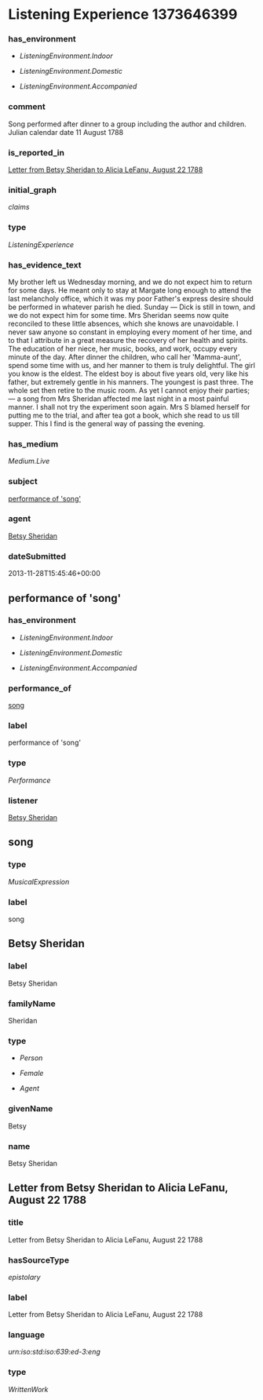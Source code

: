 # Listening Experience 1373646399

### has_environment

 - *ListeningEnvironment.Indoor*

 - *ListeningEnvironment.Domestic*

 - *ListeningEnvironment.Accompanied*

### comment


Song performed after dinner to a group including the author and children. Julian calendar date 11 August 1788

### is_reported_in


[Letter from Betsy Sheridan to Alicia LeFanu, August 22 1788](#Letter-from-Betsy-Sheridan-to-Alicia-LeFanu-August-22-1788)

### initial_graph


*claims*

### type


*ListeningExperience*

### has_evidence_text


My brother left us Wednesday morning, and we do not expect him to return for some days. He meant only to stay at Margate long enough to attend the last melancholy office, which it was my poor Father's express desire should be performed in whatever parish he died.
Sunday — Dick is still in town, and we do not expect him for some time. Mrs Sheridan seems now quite reconciled to these little absences, which she knows are unavoidable. I never saw anyone so constant in employing every moment of her time, and to that I attribute in a great measure the recovery of her health and spirits. The education of her niece, her music, books, and work, occupy every minute of the day. After dinner the children, who call her 'Mamma-aunt', spend some time with us, and her manner to them is truly delightful. The girl you know is the eldest. The eldest boy is about five years old, very like his father, but extremely gentle in his manners. The youngest is past three. The whole set then retire to the music room. As yet I cannot enjoy their parties; — a song from Mrs Sheridan affected me last night in a most painful manner. I shall not try the experiment soon again. Mrs S blamed herself for putting me to the trial, and after tea got a book, which she read to us till supper. This I find is the general way of passing the evening.


### has_medium


*Medium.Live*

### subject


[performance of 'song'](#performance-of-'song')

### agent


[Betsy Sheridan](#Betsy-Sheridan)

### dateSubmitted


2013-11-28T15:45:46+00:00

## performance of 'song'

### has_environment

 - *ListeningEnvironment.Indoor*

 - *ListeningEnvironment.Domestic*

 - *ListeningEnvironment.Accompanied*

### performance_of


[song](#song)

### label


performance of 'song'

### type


*Performance*

### listener


[Betsy Sheridan](#Betsy-Sheridan)

## song

### type


*MusicalExpression*

### label


song

## Betsy Sheridan

### label


Betsy Sheridan

### familyName


Sheridan

### type

 - *Person*

 - *Female*

 - *Agent*

### givenName


Betsy

### name


Betsy Sheridan

## Letter from Betsy Sheridan to Alicia LeFanu, August 22 1788

### title


Letter from Betsy Sheridan to Alicia LeFanu, August 22 1788

### hasSourceType


*epistolary*

### label


Letter from Betsy Sheridan to Alicia LeFanu, August 22 1788

### language


*urn:iso:std:iso:639:ed-3:eng*

### type


*WrittenWork*